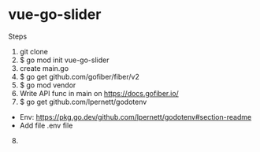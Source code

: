 # vue-go-slider

Steps
1. git clone
2. $ go mod init vue-go-slider
3. create main.go
4. $ go get github.com/gofiber/fiber/v2
5. $ go mod vendor
6. Write API func in main on https://docs.gofiber.io/
7. $ go get github.com/lpernett/godotenv
- Env: https://pkg.go.dev/github.com/lpernett/godotenv#section-readme
- Add file .env file
8. 
